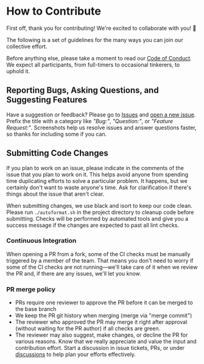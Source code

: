 # How to Contribute

First off, thank you for contributing! We're excited to collaborate with you! 🎉

The following is a set of guidelines for the many ways you can join our collective effort.

Before anything else, please take a moment to read our [Code of Conduct](CODE_OF_CONDUCT.md). We expect all participants, from full-timers to occasional tinkerers, to uphold it.

## Reporting Bugs, Asking Questions, and Suggesting Features

Have a suggestion or feedback? Please go to [Issues](https://github.com/gyund/fundamental-analysis/issues) and [open a new issue](https://github.com/gyund/fundamental-analysis/issues/new). Prefix the title with a category like _"Bug:"_, _"Question:"_, or _"Feature Request:"_. Screenshots help us resolve issues and answer questions faster, so thanks for including some if you can.

## Submitting Code Changes

If you plan to work on an issue, please indicate in the comments of the issue that you plan to work on it. This helps avoid anyone from spending time duplicating efforts to solve a particular problem. It happens, but we certainly don't want to waste anyone's time. Ask for clarification if there's things about the issue that aren't clear. 

When submitting changes, we use black and isort to keep our code clean. Please run `./autoformat.sh` in the project directory to cleanup code before submitting. Checks will be performed by automated tools and give you a success message if the changes are expected to past all lint checks.

### Continuous Integration

When opening a PR from a fork, some of the CI checks must be manually triggered by a member of the team. That means you don't need to worry if some of the CI checks are not running—we'll take care of it when we review the PR and, if there are any issues, we'll let you know.

### PR merge policy

* PRs require one reviewer to approve the PR before it can be merged to the base branch
* We keep the PR git history when merging (merge via "merge commit")
* The reviewer who approved the PR may merge it right after approval (without waiting for the PR author) if all checks are green. 
* The reviewer may also suggest, make changes, or decline the PR for various reasons. Know that we really appreciate and value the input and contribution effort. Start a discussion in issue tickets, PRs, or under [discussions](https://github.com/gyund/fundamental-analysis/discussions) to help plan your efforts effectively.
